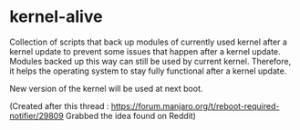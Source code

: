 # kernel-alive

Collection of scripts that back up modules of currently used kernel after a kernel update to prevent some issues that happen after a kernel update. Modules backed up this way can still be used by current kernel. Therefore, it helps the operating system to stay fully functional after a kernel update.

New version of the kernel will be used at next boot. 

(Created after this thread : https://forum.manjaro.org/t/reboot-required-notifier/29809
Grabbed the idea found on Reddit)
